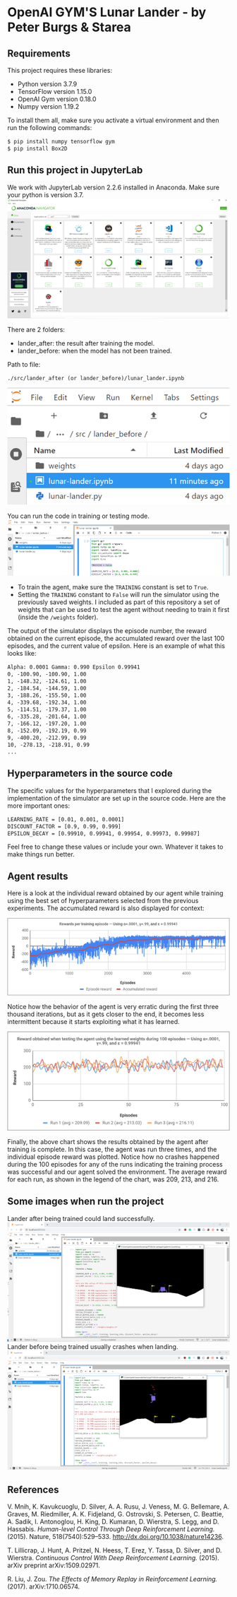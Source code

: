 # OpenAI GYM'S Lunar Lander - by Peter Burgs & Starea

## Requirements

This project requires these libraries:

- Python version 3.7.9
- TensorFlow version 1.15.0
- OpenAI Gym version 0.18.0
- Numpy version 1.19.2

To install them all, make sure you activate a virtual environment and then run the following commands:

```shell
$ pip install numpy tensorflow gym
$ pip install Box2D
```

## Run this project in JupyterLab

We work with JupyterLab version 2.2.6 installed in Anaconda. Make sure your python is version 3.7.
![JupyterLab](https://github.com/peterburgs/lander/blob/master/src/img/anaconda.png)

There are 2 folders:

- lander_after: the result after training the model.
- lander_before: when the model has not been trained.

Path to file:

```shell
./src/lander_after (or lander_before)/lunar_lander.ipynb
```

![File](https://github.com/peterburgs/lander/blob/master/src/img/file.png)

You can run the code in training or testing mode.
![Train||Test](https://github.com/peterburgs/lander/blob/master/src/img/train-test.png)

- To train the agent, make sure the `TRAINING` constant is set to `True`.
- Setting the `TRAINING` constant to `False` will run the simulator using the previously saved weights. I included as part of this repository a set of weights that can be used to test the agent without needing to train it first (inside the `/weights` folder).

The output of the simulator displays the episode number, the reward obtained on the current episode, the accumulated reward over the last 100 episodes, and the current value of epsilon. Here is an example of what this looks like:

```
Alpha: 0.0001 Gamma: 0.990 Epsilon 0.99941
0, -100.90, -100.90, 1.00
1, -148.32, -124.61, 1.00
2, -184.54, -144.59, 1.00
3, -188.26, -155.50, 1.00
4, -339.68, -192.34, 1.00
5, -114.51, -179.37, 1.00
6, -335.28, -201.64, 1.00
7, -166.12, -197.20, 1.00
8, -152.09, -192.19, 0.99
9, -400.20, -212.99, 0.99
10, -278.13, -218.91, 0.99
...
```

## Hyperparameters in the source code

The specific values for the hyperparameters that I explored during the implementation of the simulator are set up in the source code. Here are the more important ones:

```
LEARNING_RATE = [0.01, 0.001, 0.0001]
DISCOUNT_FACTOR = [0.9, 0.99, 0.999]
EPSILON_DECAY = [0.99910, 0.99941, 0.99954, 0.99973, 0.99987]
```

Feel free to change these values or include your own. Whatever it takes to make things run better.

## Agent results

Here is a look at the individual reward obtained by our agent while training using the best set of hyperparameters selected from the previous experiments. The accumulated reward is also displayed for context:

![Rewards per training episode — Using α=.0001, γ=.99, and ε = 0.99941](https://github.com/peterburgs/lander/blob/master/src/img/chart3.png)

Notice how the behavior of the agent is very erratic during the first three thousand iterations, but as it gets closer to the end, it becomes less intermittent because it starts exploiting what it has learned.

![Reward obtained when testing the agent using the learned weights during 100 episodes — Using α=.0001, γ=.99, and ε = 0.99941](https://github.com/peterburgs/lander/blob/master/src/img/chart4.png)

Finally, the above chart shows the results obtained by the agent after training is complete. In this case, the agent was run three times, and the individual episode reward was plotted. Notice how no crashes happened during the 100 episodes for any of the runs indicating the training process was successful and our agent solved the environment. The average reward for each run, as shown in the legend of the chart, was 209, 213, and 216.

## Some images when run the project

Lander after being trained could land successfully.
![success](https://github.com/peterburgs/lander/blob/master/src/img/lander-success.png)
Lander before being trained usually crashes when landing.
![success](https://github.com/peterburgs/lander/blob/master/src/img/lander-fail.png)

## References

V. Mnih, K. Kavukcuoglu, D. Silver, A. A. Rusu, J. Veness, M. G. Bellemare, A. Graves, M. Riedmiller, A. K. Fidjeland, G. Ostrovski, S. Petersen, C. Beattie, A. Sadik, I. Antonoglou, H. King, D. Kumaran, D. Wierstra, S. Legg, and D. Hassabis. _Human-level Control Through Deep Reinforcement Learning._ (2015). Nature, 518(7540):529–533. http://dx.doi.org/10.1038/nature14236.

T. Lillicrap, J. Hunt, A. Pritzel, N. Heess, T. Erez, Y. Tassa, D. Silver, and D. Wierstra. _Continuous Control With Deep Reinforcement Learning._ (2015). arXiv preprint arXiv:1509.02971.

R. Liu, J. Zou. _The Effects of Memory Replay in Reinforcement Learning._ (2017). arXiv:1710.06574.
